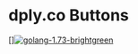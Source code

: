 # dply.co Buttons

[][![golang-1.73-brightgreen](https://img.shields.io/badge/golang-1.73-brightgreen.svg)](https://dply.co/b/81MIiJG2) 

